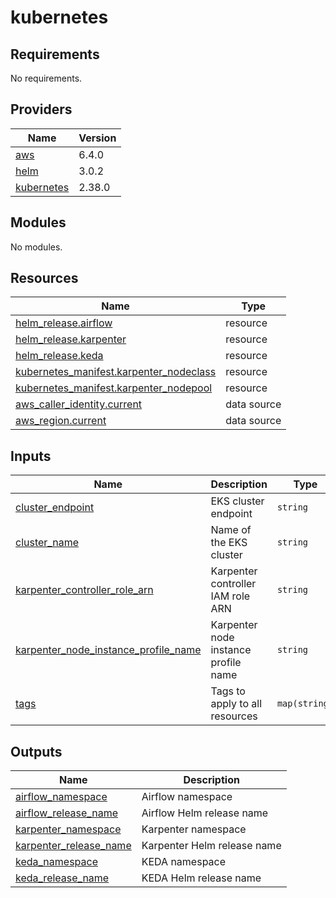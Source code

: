 # kubernetes

<!-- BEGINNING OF PRE-COMMIT-TERRAFORM DOCS HOOK -->
## Requirements

No requirements.

## Providers

| Name | Version |
|------|---------|
| <a name="provider_aws"></a> [aws](#provider\_aws) | 6.4.0 |
| <a name="provider_helm"></a> [helm](#provider\_helm) | 3.0.2 |
| <a name="provider_kubernetes"></a> [kubernetes](#provider\_kubernetes) | 2.38.0 |

## Modules

No modules.

## Resources

| Name | Type |
|------|------|
| [helm_release.airflow](https://registry.terraform.io/providers/hashicorp/helm/latest/docs/resources/release) | resource |
| [helm_release.karpenter](https://registry.terraform.io/providers/hashicorp/helm/latest/docs/resources/release) | resource |
| [helm_release.keda](https://registry.terraform.io/providers/hashicorp/helm/latest/docs/resources/release) | resource |
| [kubernetes_manifest.karpenter_nodeclass](https://registry.terraform.io/providers/hashicorp/kubernetes/latest/docs/resources/manifest) | resource |
| [kubernetes_manifest.karpenter_nodepool](https://registry.terraform.io/providers/hashicorp/kubernetes/latest/docs/resources/manifest) | resource |
| [aws_caller_identity.current](https://registry.terraform.io/providers/hashicorp/aws/latest/docs/data-sources/caller_identity) | data source |
| [aws_region.current](https://registry.terraform.io/providers/hashicorp/aws/latest/docs/data-sources/region) | data source |

## Inputs

| Name | Description | Type | Default | Required |
|------|-------------|------|---------|:--------:|
| <a name="input_cluster_endpoint"></a> [cluster\_endpoint](#input\_cluster\_endpoint) | EKS cluster endpoint | `string` | n/a | yes |
| <a name="input_cluster_name"></a> [cluster\_name](#input\_cluster\_name) | Name of the EKS cluster | `string` | n/a | yes |
| <a name="input_karpenter_controller_role_arn"></a> [karpenter\_controller\_role\_arn](#input\_karpenter\_controller\_role\_arn) | Karpenter controller IAM role ARN | `string` | n/a | yes |
| <a name="input_karpenter_node_instance_profile_name"></a> [karpenter\_node\_instance\_profile\_name](#input\_karpenter\_node\_instance\_profile\_name) | Karpenter node instance profile name | `string` | n/a | yes |
| <a name="input_tags"></a> [tags](#input\_tags) | Tags to apply to all resources | `map(string)` | n/a | yes |

## Outputs

| Name | Description |
|------|-------------|
| <a name="output_airflow_namespace"></a> [airflow\_namespace](#output\_airflow\_namespace) | Airflow namespace |
| <a name="output_airflow_release_name"></a> [airflow\_release\_name](#output\_airflow\_release\_name) | Airflow Helm release name |
| <a name="output_karpenter_namespace"></a> [karpenter\_namespace](#output\_karpenter\_namespace) | Karpenter namespace |
| <a name="output_karpenter_release_name"></a> [karpenter\_release\_name](#output\_karpenter\_release\_name) | Karpenter Helm release name |
| <a name="output_keda_namespace"></a> [keda\_namespace](#output\_keda\_namespace) | KEDA namespace |
| <a name="output_keda_release_name"></a> [keda\_release\_name](#output\_keda\_release\_name) | KEDA Helm release name |
<!-- END OF PRE-COMMIT-TERRAFORM DOCS HOOK -->
